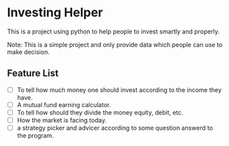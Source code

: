 # Investing Helper

This is a project using python to help people to invest smartly and properly.

Note: This is a simple project and only provide data which people can use to make decision.


## Feature List
- [ ] To tell how much money one should invest according to the income they have.
- [ ] A mutual fund earning calculator.
- [ ] To tell how should they divide the money equity, debit, etc.
- [ ] How the market is facing today.
- [ ] a strategy picker and advicer according to some question answerd to the program.
